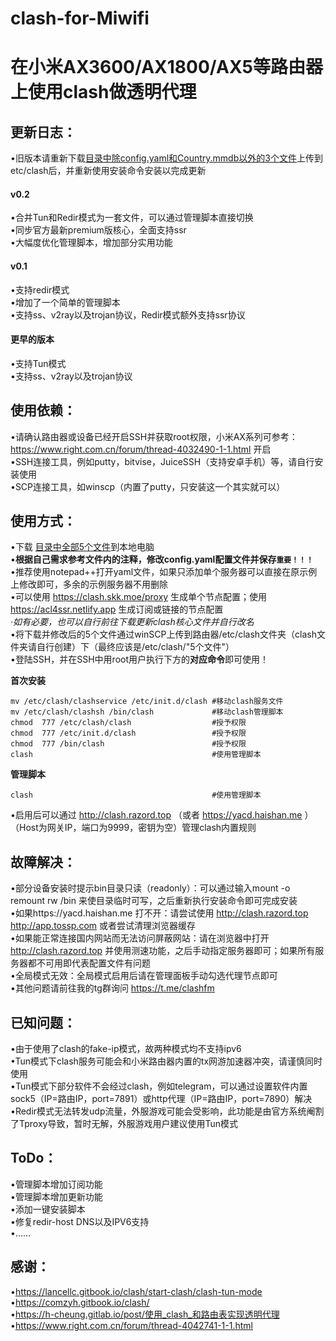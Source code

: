 # clash-for-Miwifi
在小米AX3600/AX1800/AX5等路由器上使用clash做透明代理
=====
更新日志：
--

•旧版本请重新下载[目录中除config.yaml和Country.mmdb以外的3个文件](https://github.com/juewuy/clash-for-Miwifi/tree/master/clash)上传到etc/clash后，并重新使用安装命令安装以完成更新<br>

#### v0.2
•合并Tun和Redir模式为一套文件，可以通过管理脚本直接切换<br>
•同步官方最新premium版核心，全面支持ssr<br>
•大幅度优化管理脚本，增加部分实用功能<br>

#### v0.1
•支持redir模式<br>
•增加了一个简单的管理脚本<br>
•支持ss、v2ray以及trojan协议，Redir模式额外支持ssr协议<br>

#### 更早的版本
•支持Tun模式<br>
•支持ss、v2ray以及trojan协议<br>

使用依赖：
--
•请确认路由器或设备已经开启SSH并获取root权限，小米AX系列可参考：https://www.right.com.cn/forum/thread-4032490-1-1.html 开启<br>
•SSH连接工具，例如putty，bitvise，JuiceSSH（支持安卓手机）等，请自行安装使用<br>
•SCP连接工具，如winscp（内置了putty，只安装这一个其实就可以）<br>

使用方式：
--
•下载 [目录中全部5个文件](https://github.com/juewuy/clash-for-Miwifi/tree/master/clash)到本地电脑 <br>
•**根据自己需求参考文件内的注释，修改config.yaml配置文件并保存`重要！！！`**<br>
•推荐使用notepad++打开yaml文件，如果只添加单个服务器可以直接在原示例上修改即可，多余的示例服务器不用删除<br>
•可以使用 https://clash.skk.moe/proxy 生成单个节点配置；使用 https://acl4ssr.netlify.app 生成订阅或链接的节点配置<br>
*·如有必要，也可以自行前往下载更新clash核心文件并自行改名<br>*
•将下载并修改后的5个文件通过winSCP上传到路由器/etc/clash文件夹（clash文件夹请自行创建）下（最终应该是/etc/clash/"5个文件"）<br>
•登陆SSH，并在SSH中用root用户执行下方的**对应命令**即可使用！<br>

**首次安装**
```Shell
mv /etc/clash/clashservice /etc/init.d/clash #移动clash服务文件
mv /etc/clash/clashsh /bin/clash             #移动clash管理脚本
chmod  777 /etc/clash/clash                  #授予权限
chmod  777 /etc/init.d/clash                 #授予权限
chmod  777 /bin/clash                        #授予权限
clash                                        #使用管理脚本
```
**管理脚本**
```Shell 
clash                                        #使用管理脚本
```
•启用后可以通过 http://clash.razord.top （或者 https://yacd.haishan.me ） （Host为网关IP，端口为9999，密钥为空）管理clash内置规则<br>

故障解决：
--
•部分设备安装时提示bin目录只读（readonly）：可以通过输入mount -o remount rw /bin 来使目录临时可写，之后重新执行安装命令即可完成安装<br>
•如果https://yacd.haishan.me 打不开：请尝试使用 http://clash.razord.top http://app.tossp.com  或者尝试清理浏览器缓存<br>
•如果能正常连接国内网站而无法访问屏蔽网站：请在浏览器中打开 http://clash.razord.top 并使用测速功能，之后手动指定服务器即可；如果所有服务器都不可用即代表配置文件有问题<br>
•全局模式无效：全局模式启用后请在管理面板手动勾选代理节点即可<br>
•其他问题请前往我的tg群询问 https://t.me/clashfm <br>

已知问题：
--
•由于使用了clash的fake-ip模式，故两种模式均不支持ipv6<br>
•Tun模式下clash服务可能会和小米路由器内置的tx网游加速器冲突，请谨慎同时使用<br>
•Tun模式下部分软件不会经过clash，例如telegram，可以通过设置软件内置sock5（IP=路由IP，port=7891）或http代理（IP=路由IP，port=7890）解决<br>
•Redir模式无法转发udp流量，外服游戏可能会受影响，此功能是由官方系统阉割了Tproxy导致，暂时无解，外服游戏用户建议使用Tun模式<br>

ToDo：
--
•管理脚本增加订阅功能<br>
•管理脚本增加更新功能<br>
•添加一键安装脚本<br>
•修复redir-host DNS以及IPV6支持<br>
•……<br>


感谢：
--
•https://lancellc.gitbook.io/clash/start-clash/clash-tun-mode<br>
•https://comzyh.gitbook.io/clash/<br>
•https://h-cheung.gitlab.io/post/使用_clash_和路由表实现透明代理<br>
•https://www.right.com.cn/forum/thread-4042741-1-1.html<br>

